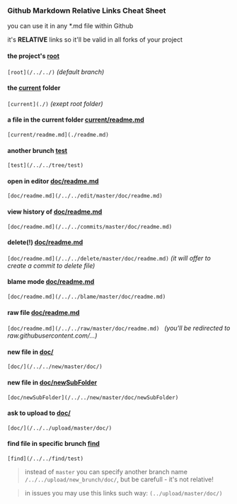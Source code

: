 ### Github Markdown Relative Links Cheat Sheet
you can use it in any *.md file within Github

it's **RELATIVE** links so it'll be valid in all forks of your project



#### the project's [root](/../../)

`[root](/../../)` *(default branch)*
 
#### the [current](./) folder

`[current](./)` *(exept root folder)*

#### a file in the current folder [current/readme.md](./readme.md)

`[current/readme.md](./readme.md)`

#### another brunch [test](/../../tree/test)

`[test](/../../tree/test)`

#### open in editor [doc/readme.md](/../../edit/master/doc/readme.md)

`[doc/readme.md](/../../edit/master/doc/readme.md)`

#### view history of [doc/readme.md](/../../commits/master/doc/readme.md) 

`[doc/readme.md](/../../commits/master/doc/readme.md)`

#### delete(!) [doc/readme.md](/../../delete/master/doc/readme.md)

`[doc/readme.md](/../../delete/master/doc/readme.md)` *(it will offer to create a commit to delete file)*

#### blame mode [doc/readme.md](/../../blame/master/doc/readme.md)

`[doc/readme.md](/../../blame/master/doc/readme.md)`

#### raw file [doc/readme.md](/../../raw/master/doc/readme.md) 

`[doc/readme.md](/../../raw/master/doc/readme.md) ` *(you'll be redirected to raw.githubusercontent.com/...)*

#### new file in [doc/](/../../new/master/doc/) 

`[doc/](/../../new/master/doc/) `

#### new file in [doc/newSubFolder](/../../new/master/doc/newSubFolder) 

`[doc/newSubFolder](/../../new/master/doc/newSubFolder) `

#### ask to upload to [doc/](/../../upload/master/doc/) 

`[doc/](/../../upload/master/doc/)`

#### find file in specific brunch [find](/../../find/test)

`[find](/../../find/test)`

>instead of `master` you can specify another branch name `/../../upload/new_brunch/doc/`, but be carefull - it's not relative!

>in issues you may use this links such way: `(../upload/master/doc/)`


